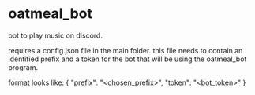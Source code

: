 # oatmeal_bot
bot to play music on discord.

requires a config.json file in the main folder.
this file needs to contain an identified prefix and a token for the bot that will be using the oatmeal_bot program.

format looks like:
{
  "prefix": "<chosen_prefix>",
  "token": "<bot_token>"
}
